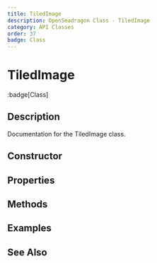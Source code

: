 ```yaml
---
title: TiledImage
description: OpenSeadragon Class - TiledImage
category: API Classes
order: 37
badge: Class
---
```


# TiledImage

:badge[Class]

## Description

Documentation for the TiledImage class.

## Constructor

## Properties

## Methods

## Examples

## See Also
